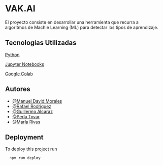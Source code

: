 # VAK.AI

El proyecto consiste en desarrollar una herramienta que recurra a algoritmos de Machie Learning (ML) para detectar los tipos de aprendizaje.

## Tecnologías Utilizadas

[Python](https://www.python.org/)

[Jupyter Notebooks](https://www.datacamp.com/community/tutorials/tutorial-jupyter-notebook)

[Google Colab](https://colab.research.google.com/notebooks/welcome.ipynb#recent=true)


## Autores

- [@Manuel David Morales](https://www.github.com/ManuelDMorales)
- [@Rafael Rodriguez](https://www.github.com/rafaelropa)
- [@Guillermo Alcaraz](https://www.github.com/GuillermoAAD)
- [@Perla Tovar](https://www.github.com/PerlaTovarGarcia)
- [@María Rivas](https://github.com/MaryRivasB)


## Deployment

To deploy this project run

```bash
  npm run deploy
```


